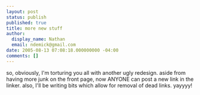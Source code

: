 ```yaml
---
layout: post
status: publish
published: true
title: more new stuff
author:
  display_name: Nathan
  email: ndemick@gmail.com
date: 2005-08-13 07:08:18.000000000 -04:00
comments: []
---
```

so, obviously, I'm torturing you all with another ugly redesign. aside from having more junk on the front page, now ANYONE can post a new link in the linker. also, I'll be writing bits which allow for removal of dead links. yayyyy!